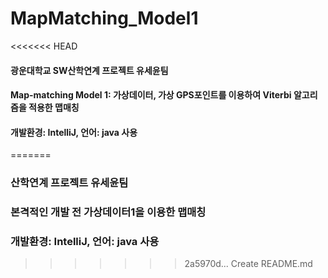 # MapMatching_Model1
<<<<<<< HEAD
#### 광운대학교 SW산학연계 프로젝트 유세윤팀
#### Map-matching Model 1: 가상데이터, 가상 GPS포인트를 이용하여 Viterbi 알고리즘을 적용한 맵매칭
#### 개발환경: IntelliJ, 언어: java 사용
=======
### 산학연계 프로젝트 유세윤팀
### 본격적인 개발 전 가상데이터1을 이용한 맵매칭
### 개발환경: IntelliJ, 언어: java 사용
>>>>>>> 2a5970d... Create README.md
